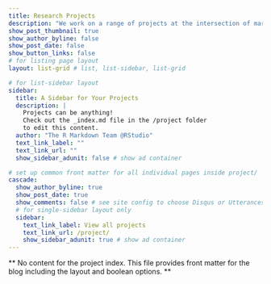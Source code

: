 ```yaml
---
title: Research Projects
description: "We work on a range of projects at the intersection of marine biogeochemistry and ecology with an emphasis on the coastal systems of Puerto Rico. We also seek to address related questions as part of developing partnerships with local governmental agencies, non-profits, and community groups. Please contact Dr. Courtney (travis.courtney@upr.edu) to discuss any potential collaborations, access our papers [here](https://scholar.google.com/citations?hl=en&user=hK_DxtUAAAAJ), and click below to learn more about our current and ongoing projects."
show_post_thumbnail: true
show_author_byline: false
show_post_date: false
show_button_links: false
# for listing page layout
layout: list-grid # list, list-sidebar, list-grid

# for list-sidebar layout
sidebar: 
  title: A Sidebar for Your Projects
  description: |
    Projects can be anything!
    Check out the _index.md file in the /project folder 
    to edit this content.
  author: "The R Markdown Team @RStudio"
  text_link_label: ""
  text_link_url: ""
  show_sidebar_adunit: false # show ad container

# set up common front matter for all individual pages inside project/
cascade:    
  show_author_byline: true
  show_post_date: true
  show_comments: false # see site config to choose Disqus or Utterances
  # for single-sidebar layout only
  sidebar:
    text_link_label: View all projects
    text_link_url: /project/
    show_sidebar_adunit: true # show ad container
---
```


** No content for the project index. This file provides front matter for the blog including the layout and boolean options. **
